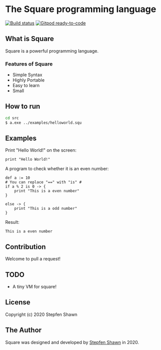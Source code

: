 # The Square programming language

[![Build status](https://github.com/square-lang/Square/workflows/build/badge.svg)](https://github.com/square-lang/Square/actions)
[![Gitpod ready-to-code](https://img.shields.io/badge/Gitpod-ready--to--code-blue?logo=gitpod)](https://gitpod.io/#https://github.com/square-lang/Square)

## What is Square

Square is a powerful programming language.

### Features of Square

* Simple Syntax
* Highly Portable
* Easy to learn
* Small

## How to run

```bash
cd src
$ a.exe ../examples/helloworld.squ
```

## Examples

Print "Hello World!" on the screen:

```square
print "Hello World!"
```

A program to check whether it is an even number:

```square
def a := 10
# You can replace "==" with "is" #
if a % 2 is 0 -> {
    print "This is a even number"
}

else -> {
    print "This is a odd number"
}

```

Result:

```plaintext
This is a even number
```

## Contribution

Welcome to pull a request!

## TODO

* A tiny VM for square!

## License

Copyright (c) 2020 Stepfen Shawn

## The Author

Square was designed and developed by [Stepfen Shawn](https://github.com/StepfenShawn) in 2020.
